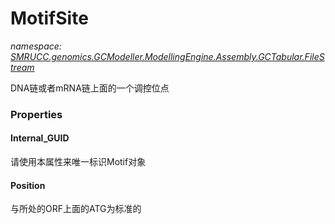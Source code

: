 ﻿# MotifSite
_namespace: [SMRUCC.genomics.GCModeller.ModellingEngine.Assembly.GCTabular.FileStream](./index.md)_

DNA链或者mRNA链上面的一个调控位点




### Properties

#### Internal_GUID
请使用本属性来唯一标识Motif对象
#### Position
与所处的ORF上面的ATG为标准的

